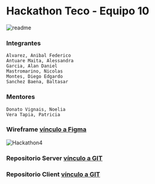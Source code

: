 # Hackathon Teco - Equipo 10
![readme](https://user-images.githubusercontent.com/90204740/158875971-e6eb40dd-dcf7-4e8a-a693-678bf1cf2886.png)
### Integrantes
```
Alvarez, Anibal Federico
Antuare Maita, Alessandra
Garcia, Alan Daniel
Mastromarino, Nicolas
Montes, Diego Edgardo
Sanchez Baena, Baltasar
```
### Mentores
```
Donato Vignais, Noelia
Vera Tapia, Patricia
```

### Wireframe [vínculo a Figma](https://www.figma.com/file/a9jbJHpOd56FgiNdlGUNHu/Wireframe-Hackaton-Team-10?node-id=133%3A671)
![Hackathon4](https://user-images.githubusercontent.com/90204740/158874518-88c905ec-e94c-4c75-b782-2eefa60d1de6.png)

### Repositorio Server [vínculo a GIT](https://github.com/Melt04/Hackaton-Teco-G10-server)
### Repositorio Client [vínculo a GIT](https://github.com/Melt04/Hackaton-Teco-G10-client)
